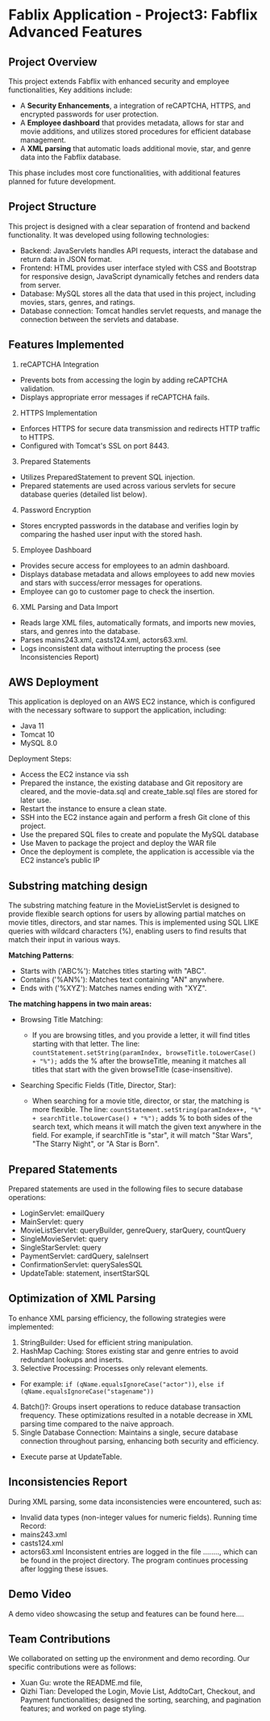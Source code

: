# Fablix Application - Project3: Fabflix Advanced Features

## Project Overview
This project extends Fabflix with enhanced security and employee functionalities, Key additions include:
- A **Security Enhancements**, a integration of reCAPTCHA, HTTPS, and encrypted passwords for user protection.
- A **Employee dashboard** that provides metadata, allows for star and movie additions, and utilizes stored procedures for efficient database management.
- A **XML parsing** that automatic loads additional movie, star, and genre data into the Fabflix database.

This phase includes most core functionalities, with additional features planned for future development.

## Project Structure
This project is designed with a clear separation of frontend and backend functionality.
It was developed using following technologies:
- Backend: JavaServlets handles API requests, interact the database and return data in JSON format.
- Frontend: HTML provides user interface styled with CSS and Bootstrap for responsive design, JavaScript dynamically fetches and renders data from server.
- Database: MySQL stores all the data that used in this project, including movies, stars, genres, and ratings.
- Database connection: Tomcat handles servlet requests, and manage the connection between the servlets and database.

## Features Implemented
1. reCAPTCHA Integration
- Prevents bots from accessing the login by adding reCAPTCHA validation.
- Displays appropriate error messages if reCAPTCHA fails.
2. HTTPS Implementation
- Enforces HTTPS for secure data transmission and redirects HTTP traffic to HTTPS.
- Configured with Tomcat's SSL on port 8443.
3. Prepared Statements
- Utilizes PreparedStatement to prevent SQL injection.
- Prepared statements are used across various servlets for secure database queries (detailed list below).
4. Password Encryption
- Stores encrypted passwords in the database and verifies login by comparing the hashed user input with the stored hash.
5. Employee Dashboard
- Provides secure access for employees to an admin dashboard.
- Displays database metadata and allows employees to add new movies and stars with success/error messages for operations.
- Employee can go to customer page to check the insertion.
6. XML Parsing and Data Import
- Reads large XML files, automatically formats, and imports new movies, stars, and genres into the database.
- Parses mains243.xml, casts124.xml, actors63.xml.
- Logs inconsistent data without interrupting the process (see Inconsistencies Report)

## AWS Deployment
This application is deployed on an AWS EC2 instance, which is configured with the necessary software to support the application, including:
- Java 11
- Tomcat 10
- MySQL 8.0

Deployment Steps:
- Access the EC2 instance via ssh
- Prepared the instance, the existing database and Git repository are cleared, and the movie-data.sql and create_table.sql files are stored for later use.
- Restart the instance to ensure a clean state.
- SSH into the EC2 instance again and perform a fresh Git clone of this project.
- Use the prepared SQL files to create and populate the MySQL database
- Use Maven to package the project and deploy the WAR file
- Once the deployment is complete, the application is accessible via the EC2 instance’s public IP


## Substring matching design
The substring matching feature in the MovieListServlet is designed to provide flexible search options for users by allowing partial matches on movie titles, directors, and star names. This is implemented using SQL LIKE queries with wildcard characters (%), enabling users to find results that match their input in various ways.

**Matching Patterns**:
- Starts with ('ABC%'): Matches titles starting with "ABC".
- Contains ('%AN%'): Matches text containing "AN" anywhere.
- Ends with ('%XYZ'): Matches names ending with "XYZ".

**The matching happens in two main areas:**
- Browsing Title Matching:
  - If you are browsing titles, and you provide a letter, it will find titles starting with that letter.
  The line:
  `countStatement.setString(paramIndex, browseTitle.toLowerCase() + "%");`
  adds the % after the browseTitle, meaning it matches all titles that start with the given browseTitle (case-insensitive).
  
- Searching Specific Fields (Title, Director, Star):
  - When searching for a movie title, director, or star, the matching is more flexible.
  The line:
  `countStatement.setString(paramIndex++, "%" + searchTitle.toLowerCase() + "%");`
  adds % to both sides of the search text, which means it will match the given text anywhere in the field. For example, if searchTitle is "star", it will match "Star Wars", "The Starry Night", or "A Star is Born".

## Prepared Statements
Prepared statements are used in the following files to secure database operations:
- LoginServlet: emailQuery
- MainServlet: query
- MovieListServlet: queryBuilder, genreQuery, starQuery, countQuery
- SingleMovieServlet: query
- SingleStarServlet: query
- PaymentServlet: cardQuery, saleInsert
- ConfirmationServlet: querySalesSQL
- UpdateTable: statement, insertStarSQL

## Optimization of XML Parsing
To enhance XML parsing efficiency, the following strategies were implemented:
1. StringBuilder: Used for efficient string manipulation.
2. HashMap Caching: Stores existing star and genre entries to avoid redundant lookups and inserts.
3. Selective Processing: Processes only relevant elements.
- For example: `if (qName.equalsIgnoreCase("actor"))`, `else if (qName.equalsIgnoreCase("stagename"))`
4. Batch()?: Groups insert operations to reduce database transaction frequency.
These optimizations resulted in a notable decrease in XML parsing time compared to the naive approach.
5. Single Database Connection: Maintains a single, secure database connection throughout parsing, enhancing both security and efficiency.
- Execute parse at UpdateTable.

## Inconsistencies Report
During XML parsing, some data inconsistencies were encountered, such as:
- Invalid data types (non-integer values for numeric fields).
Running time Record:
- mains243.xml
- casts124.xml
- actors63.xml
Inconsistent entries are logged in the file ........, which can be found in the project directory. The program continues processing after logging these issues.

## Demo Video
A demo video showcasing the setup and features can be found here....

## Team Contributions
We collaborated on setting up the environment and demo recording.
Our specific contributions were as follows:
- Xuan Gu: wrote the README.md file, 
- Qizhi Tian: Developed the Login, Movie List, AddtoCart, Checkout, and Payment functionalities; designed the sorting, searching, and pagination features; and worked on page styling.